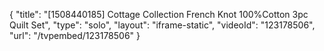{
    "title": "[1508440185] Cottage Collection French Knot 100%Cotton 3pc Quilt Set",
    "type": "solo",
    "layout": "iframe-static",
    "videoId": "123178506",
    "url": "\/tvpembed\/123178506"
}